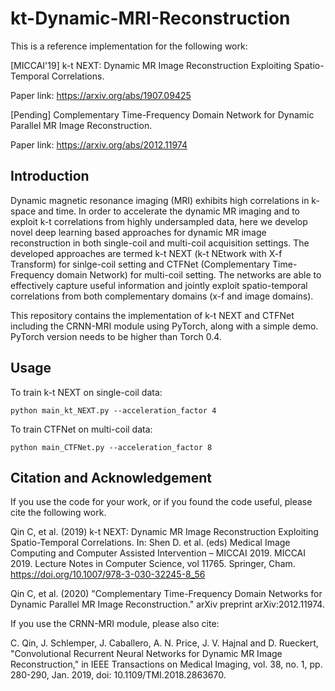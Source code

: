 # kt-Dynamic-MRI-Reconstruction

This is a reference implementation for the following work:

[MICCAI'19] k-t NEXT: Dynamic MR Image Reconstruction Exploiting Spatio-Temporal Correlations. 

Paper link: https://arxiv.org/abs/1907.09425

[Pending] Complementary Time-Frequency Domain Network for Dynamic Parallel MR Image Reconstruction.

Paper link: https://arxiv.org/abs/2012.11974

## Introduction

Dynamic magnetic resonance imaging (MRI) exhibits high correlations in k-space and time. In order to accelerate the dynamic MR imaging and to exploit k-t correlations from highly undersampled data, here we develop novel deep learning based approaches for dynamic MR image reconstruction in both single-coil and multi-coil acquisition settings. The developed approaches are termed k-t NEXT (k-t NEtwork with X-f Transform) for sinlge-coil setting and CTFNet (Complementary Time-Frequency domain Network) for multi-coil setting. The networks are able to effectively capture useful information and jointly exploit spatio-temporal correlations from both complementary domains (x-f and image domains). 

This repository contains the implementation of k-t NEXT and CTFNet including the CRNN-MRI module using PyTorch, along with a simple demo. PyTorch version needs to be higher than Torch 0.4.

## Usage

To train k-t NEXT on single-coil data:

    python main_kt_NEXT.py --acceleration_factor 4
  
To train CTFNet on multi-coil data:

    python main_CTFNet.py --acceleration_factor 8
  
## Citation and Acknowledgement

If you use the code for your work, or if you found the code useful, please cite the following work.

Qin C, et al. (2019) k-t NEXT: Dynamic MR Image Reconstruction Exploiting Spatio-Temporal Correlations. In: Shen D. et al. (eds) Medical Image Computing and Computer Assisted Intervention – MICCAI 2019. MICCAI 2019. Lecture Notes in Computer Science, vol 11765. Springer, Cham. https://doi.org/10.1007/978-3-030-32245-8_56

Qin C, et al. (2020) "Complementary Time-Frequency Domain Networks for Dynamic Parallel MR Image Reconstruction." arXiv preprint arXiv:2012.11974.

If you use the CRNN-MRI module, please also cite:

C. Qin, J. Schlemper, J. Caballero, A. N. Price, J. V. Hajnal and D. Rueckert, "Convolutional Recurrent Neural Networks for Dynamic MR Image Reconstruction," in IEEE Transactions on Medical Imaging, vol. 38, no. 1, pp. 280-290, Jan. 2019, doi: 10.1109/TMI.2018.2863670.
